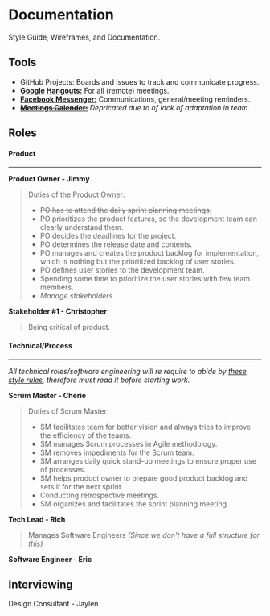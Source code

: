 # Documentation
Style Guide, Wireframes, and Documentation.

## Tools
- GitHub Projects: Boards and issues to track and communicate progress.
- [**Google Hangouts:**](https://hangouts.google.com/) For all (remote) meetings.
- [**Facebook Messenger:**](https://www.messenger.com/t/rich.cherngchaosil) Communications, general/meeting reminders.
- ~~[**Meetings Calender:**](https://calendar.google.com/calendar?cid=ajZnbzF2bHZ1bGpmN2t0N24xOG9zZmk1NWNAZ3JvdXAuY2FsZW5kYXIuZ29vZ2xlLmNvbQ)~~ _Depricated due to of lack of adaptation in team._


## Roles
#### Product
---
**Product Owner - Jimmy**
> Duties of the Product Owner:
> - ~~PO has to attend the daily sprint planning meetings.~~
> - PO prioritizes the product features, so the development team can clearly understand them.
> - PO decides the deadlines for the project.
> - PO determines the release date and contents.
> - PO manages and creates the product backlog for implementation, which is nothing but the prioritized backlog of user stories.
> - PO defines user stories to the development team.
> - Spending some time to prioritize the user stories with few team members.
> - _Manage stakeholders_

**Stakeholder #1 - Christopher**
> Being critical of product.

#### Technical/Process
---
_All technical roles/software engineering will re require to abide by [these style rules](https://github.com/airbnb/javascript/tree/master/react), therefore must read it before starting work._

**Scrum Master - Cherie**
> Duties of Scrum Master:
> - SM facilitates team for better vision and always tries to improve the efficiency of the teams.
> - SM manages Scrum processes in Agile methodology.
> - SM removes impediments for the Scrum team.
> - SM arranges daily quick stand-up meetings to ensure proper use of processes.
> - SM helps product owner to prepare good product backlog and sets it for the next sprint.
> - Conducting retrospective meetings.
> - SM organizes and facilitates the sprint planning meeting.

**Tech Lead - Rich**
> Manages Software Engineers _(Since we don't have a full structure for this)_

**Software Engineer - Eric**

Interviewing
---
Design Consultant - Jaylen 



